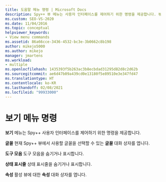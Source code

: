 ```yaml
---
title: 도움말 메뉴 명령 | Microsoft Docs
description: Spy++ 뷰 메뉴는 사용자 인터페이스를 제어하기 위한 명령을 제공합니다. 뷰 메뉴 명령 목록과 각 명령의 간략한 설명을 확인합니다.
ms.custom: SEO-VS-2020
ms.date: 11/04/2016
ms.topic: conceptual
helpviewer_keywords:
- View menu commands
ms.assetid: 86a66cce-3436-4532-bc3e-3b0662c8b198
author: mikejo5000
ms.author: mikejo
manager: jmartens
ms.workload:
- multiple
ms.openlocfilehash: 1435393f5b263ac3b8ecbdad31295d82d8c2d62b
ms.sourcegitcommit: ae6d47b09a439cd0e13180f5e89510e3e347fd47
ms.translationtype: HT
ms.contentlocale: ko-KR
ms.lasthandoff: 02/08/2021
ms.locfileid: "99933000"
---
```

# <a name="view-menu-commands"></a>보기 메뉴 명령
**보기** 메뉴는 Spy++ 사용자 인터페이스를 제어하기 위한 명령을 제공합니다.

 **글꼴** 현재 Spy++ 뷰에서 사용할 글꼴을 선택할 수 있는 **글꼴** 대화 상자를 엽니다.

 **도구 모음** 도구 모음을 숨기거나 표시합니다.

 **상태 표시줄** 상태 표시줄을 숨기거나 표시합니다.

 **속성** 활성 뷰에 대한 **속성** 대화 상자를 엽니다.